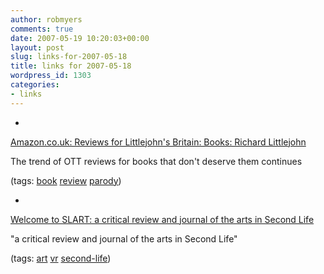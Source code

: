 ```yaml
---
author: robmyers
comments: true
date: 2007-05-19 10:20:03+00:00
layout: post
slug: links-for-2007-05-18
title: links for 2007-05-18
wordpress_id: 1303
categories:
- links
---
```


  

  *   


[Amazon.co.uk: Reviews for Littlejohn's Britain: Books: Richard Littlejohn](http://www.amazon.co.uk/gp/product/customer-reviews/0091795680/ref=cm_cr_dp_2_1/202-5932737-2163826?ie=UTF8&customer-reviews.sort_by=-SubmissionDate&n=266239&tag=bs0b-21)

  


The trend of OTT reviews for books that don't deserve them continues

  


(tags: [book](http://del.icio.us/robmyers/book) [review](http://del.icio.us/robmyers/review) [parody](http://del.icio.us/robmyers/parody))

  

  

  *   


[Welcome to  SLART: a critical review and journal of the arts in Second Life](http://slartmagazine.com/)

  


"a critical review and journal of the arts in Second Life"

  


(tags: [art](http://del.icio.us/robmyers/art) [vr](http://del.icio.us/robmyers/vr) [second-life](http://del.icio.us/robmyers/second-life))

  

  
  


